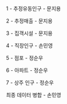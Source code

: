 1 - 추정유동인구 - 문지용 

2 - 추정매출 - 문지용 

3 - 집객시설 - 문지용

4 - 직장인구 - 손민영

5 - 점포 - 정순우

6 - 아파트 - 정순우

7 - 상주 인구 - 정순우

최종 데이터 병합 - 손민영
